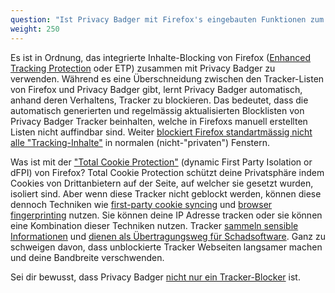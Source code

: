 ```yaml
---
question: "Ist Privacy Badger mit Firefox's eingebauten Funktionen zum Schutze deiner Privatsphäre kompatibel?"
weight: 250
---
```


Es ist in Ordnung, das integrierte Inhalte-Blocking von Firefox ([Enhanced Tracking Protection](https://blog.mozilla.org/en/products/firefox/firefox-now-available-with-enhanced-tracking-protection-by-default/) oder ETP) zusammen mit Privacy Badger zu verwenden. Während es eine Überschneidung zwischen den Tracker-Listen von Firefox und Privacy Badger gibt, lernt Privacy Badger automatisch, anhand deren Verhaltens, Tracker zu blockieren. Das bedeutet, dass die automatisch generierten und regelmässig aktualisierten Blocklisten von Privacy Badger Tracker beinhalten, welche in Firefoxs manuell erstellten Listen nicht auffindbar sind. Weiter [blockiert Firefox standartmässig nicht alle "Tracking-Inhalte"](https://support.mozilla.org/de/kb/verbesserter-schutz-aktivitatenverfolgung-desktop#w_welche-elemente-blockiert-der-verbesserte-schutz-vor-aktivitatenverfolgung) in normalen (nicht-"privaten") Fenstern.

Was ist mit der ["Total Cookie Protection"](https://blog.mozilla.org/en/products/firefox/firefox-rolls-out-total-cookie-protection-by-default-to-all-users-worldwide/) (dynamic First Party Isolation or dFPI) von Firefox? Total Cookie Protection schützt deine Privatsphäre indem Cookies von Drittanbietern auf der Seite, auf welcher sie gesetzt wurden, isoliert sind. Aber wenn diese Tracker nicht geblockt werden, können diese dennoch Techniken wie [first-party cookie syncing](https://arxiv.org/abs/2208.12370) und [browser fingerprinting](https://securehomes.esat.kuleuven.be/~gacar/persistent/) nutzen. Sie können deine IP Adresse tracken oder sie können eine Kombination dieser Techniken nutzen. Tracker [sammeln sensible Informationen](https://freedom-to-tinker.com/2020/07/14/can-the-exfiltration-of-personal-data-by-web-trackers-be-stopped/) und [dienen als Übertragungsweg für Schadsoftware](https://de.wikipedia.org/wiki/Malvertising). Ganz zu schweigen davon, dass unblockierte Tracker Webseiten langsamer machen und deine Bandbreite verschwenden.

Sei dir bewusst, dass Privacy Badger [nicht nur ein Tracker-Blocker](#How-is-Privacy-Badger-different-from-Disconnect%2c-Adblock-Plus%2c-Ghostery%2c-and-other-blocking-extensions) ist.
